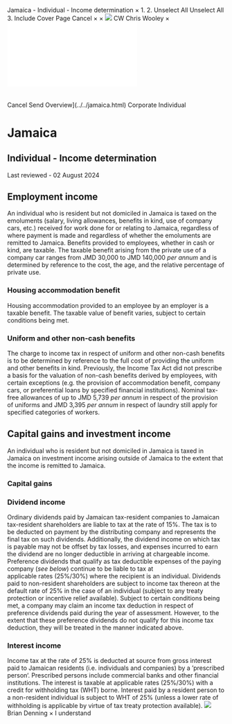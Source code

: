 Jamaica - Individual - Income determination
×
1.
2.
Unselect All
Unselect All
3.
Include Cover Page
Cancel
×
×
![](../../-/media/world-wide-tax-summaries/attachments/global---chris-wooley.ashx%3Frev=ac5e5f3223b34096b1afc2a6009c7320&revision=ac5e5f32-23b3-4096-b1af-c2a6009c7320&hash=859B7ADC84DC2CBEC9760E9E6EE7DE6D0A8BFCDF)
CW
Chris Wooley
×
![](income-determination.html)
######
Cancel
Send
Overview](../../jamaica.html)
Corporate
Individual
# Jamaica
## Individual - Income determination
Last reviewed - 02 August 2024
## Employment income
An individual who is resident but not domiciled in Jamaica is taxed on the emoluments (salary, living allowances, benefits in kind, use of company cars, etc.) received for work done for or relating to Jamaica, regardless of where payment is made and regardless of whether the emoluments are remitted to Jamaica.
Benefits provided to employees, whether in cash or kind, are taxable. The taxable benefit arising from the private use of a company car ranges from JMD 30,000 to JMD 140,000 *per annum* and is determined by reference to the cost, the age, and the relative percentage of private use.
### Housing accommodation benefit
Housing accommodation provided to an employee by an employer is a taxable benefit. The taxable value of benefit varies, subject to certain conditions being met.
### Uniform and other non-cash benefits
The charge to income tax in respect of uniform and other non-cash benefits is to be determined by reference to the full cost of providing the uniform and other benefits in kind. Previously, the Income Tax Act did not prescribe a basis for the valuation of non-cash benefits derived by employees, with certain exceptions (e.g. the provision of accommodation benefit, company cars, or preferential loans by specified financial institutions). Nominal tax-free allowances of up to JMD 5,739 *per annum* in respect of the provision of uniforms and JMD 3,395 *per annum* in respect of laundry still apply for specified categories of workers.
## Capital gains and investment income
An individual who is resident but not domiciled in Jamaica is taxed in Jamaica on investment income arising outside of Jamaica to the extent that the income is remitted to Jamaica.
### Capital gains
### Dividend income
Ordinary dividends paid by Jamaican tax-resident companies to Jamaican tax-resident shareholders are liable to tax at the rate of 15%. The tax is to be deducted on payment by the distributing company and represents the final tax on such dividends. Additionally, the dividend income on which tax is payable may not be offset by tax losses, and expenses incurred to earn the dividend are no longer deductible in arriving at chargeable income.
Preference dividends that qualify as tax deductible expenses of the paying company (*see below*) continue to be liable to tax at applicable rates (25%/30%) where the recipient is an individual. Dividends paid to non-resident shareholders are subject to income tax thereon at the default rate of 25% in the case of an individual (subject to any treaty protection or incentive relief available).
Subject to certain conditions being met, a company may claim an income tax deduction in respect of preference dividends paid during the year of assessment. However, to the extent that these preference dividends do not qualify for this income tax deduction, they will be treated in the manner indicated above.
### Interest income
Income tax at the rate of 25% is deducted at source from gross interest paid to Jamaican residents (i.e. individuals and companies) by a ’prescribed person‘. Prescribed persons include commercial banks and other financial institutions. The interest is taxable at applicable rates (25%/30%) with a credit for withholding tax (WHT) borne.
Interest paid by a resident person to a non-resident individual is subject to WHT of 25% (unless a lower rate of withholding is applicable by virtue of tax treaty protection available).
![](../../-/media/world-wide-tax-summaries/attachments/jamaica---brian-denning.ashx%3Frev=24a3dbb2d6a746a48f45224277f301fa&revision=24a3dbb2-d6a7-46a4-8f45-224277f301fa&hash=981737E120909F0B43796CEA7D812B335536CEF9)
Brian Denning
×
I understand